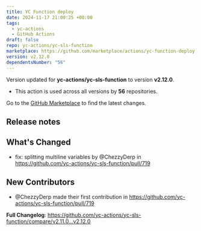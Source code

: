 ```yaml
---
title: YC Function deploy
date: 2024-11-17 21:00:25 +00:00
tags:
  - yc-actions
  - GitHub Actions
draft: false
repo: yc-actions/yc-sls-function
marketplace: https://github.com/marketplace/actions/yc-function-deploy
version: v2.12.0
dependentsNumber: "56"
---
```



Version updated for **yc-actions/yc-sls-function** to version **v2.12.0**.
- This action is used across all versions by **56** repositories.

Go to the [GitHub Marketplace](https://github.com/marketplace/actions/yc-function-deploy) to find the latest changes.

## Release notes

## What's Changed
* fix: splitting multiline variables by @ChezzyDerp in https://github.com/yc-actions/yc-sls-function/pull/719

## New Contributors
* @ChezzyDerp made their first contribution in https://github.com/yc-actions/yc-sls-function/pull/719

**Full Changelog**: https://github.com/yc-actions/yc-sls-function/compare/v2.11.0...v2.12.0
